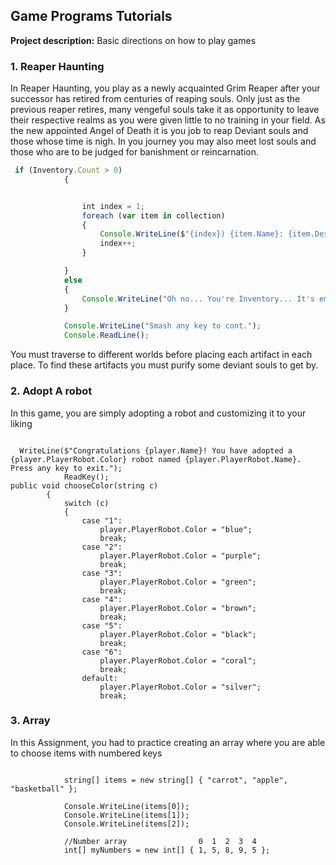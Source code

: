 ## Game Programs Tutorials

**Project description:** Basic directions on how to play games

### 1. Reaper Haunting

In Reaper Haunting, you play as a newly acquainted Grim Reaper after your successor has retired from centuries of reaping souls. Only just as the previous reaper retires, many vengeful souls take it as opportunity to leave their respective realms as you were given little to no training in your field. As the new appointed Angel of Death it is you job to reap Deviant souls and those whose time is nigh. In you journey you may also meet lost souls and those who are to be judged for banishment or reincarnation.

```javascript
 if (Inventory.Count > 0)
            {


                int index = 1;
                foreach (var item in collection)
                {
                    Console.WriteLine($"{index}) {item.Name}: {item.Description}");
                    index++;
                }

            }
            else
            {
                Console.WriteLine("Oh no... You're Inventory... It's empty");
            }

            Console.WriteLine("Smash any key to cont.");
            Console.ReadLine();
```
You must traverse to different worlds before placing each artifact in each place. To find these artifacts you must purify some deviant souls to get by.

### 2. Adopt A robot

In this game, you are simply adopting a robot and customizing it to your liking

```   

  WriteLine($"Congratulations {player.Name}! You have adopted a {player.PlayerRobot.Color} robot named {player.PlayerRobot.Name}. Press any key to exit.");
            ReadKey();
public void chooseColor(string c) 
        {
            switch (c)
            {
                case "1":
                    player.PlayerRobot.Color = "blue";
                    break;
                case "2":
                    player.PlayerRobot.Color = "purple";
                    break;
                case "3":
                    player.PlayerRobot.Color = "green";
                    break;
                case "4":
                    player.PlayerRobot.Color = "brown";
                    break;
                case "5":
                    player.PlayerRobot.Color = "black";
                    break;
                case "6":
                    player.PlayerRobot.Color = "coral";
                    break;
                default:
                    player.PlayerRobot.Color = "silver";
                    break;

```

### 3. Array

In this Assignment, you had to practice creating an array where you are able to choose items with numbered keys

```string myName = "Zacharie";

            string[] items = new string[] { "carrot", "apple", "basketball" };

            Console.WriteLine(items[0]);
            Console.WriteLine(items[1]);
            Console.WriteLine(items[2]);

            //Number array                0  1  2  3  4
            int[] myNumbers = new int[] { 1, 5, 8, 9, 5 };

```
